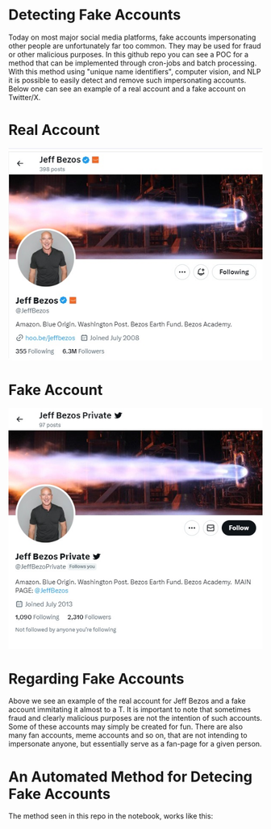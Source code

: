 # Detecting Fake Accounts
Today on most major social media platforms, fake accounts impersonating other people are unfortunately far too common. They may be used for fraud or other malicious purposes. In this github repo you can see a POC for a method that can be implemented through cron-jobs and batch processing. With this method using "unique name identifiers", computer vision, and NLP it is possible to easily detect and remove such impersonating accounts. Below one can see an example of a real account and a fake account on Twitter/X.

# Real Account
![image](https://github.com/tomwillcode/Detecting_Fake_Accounts/blob/master/Resources/Real_Jeff_Bezos.jpg)

# Fake Account
![image](https://github.com/tomwillcode/Detecting_Fake_Accounts/blob/master/Resources/Fake_Jeff_Bezos.jpg)

# Regarding Fake Accounts
Above we see an example of the real account for Jeff Bezos and a fake account immitating it almost to a T. It is important to note that sometimes fraud and clearly malicious purposes are not the intention of such accounts. Some of these accounts may simply be created for fun. There are also many fan accounts, meme accounts and so on, that are not intending to impersonate anyone, but essentially serve as a fan-page for a given person. 

# An Automated Method for Detecing Fake Accounts
The method seen in this repo in the notebook, works like this:




